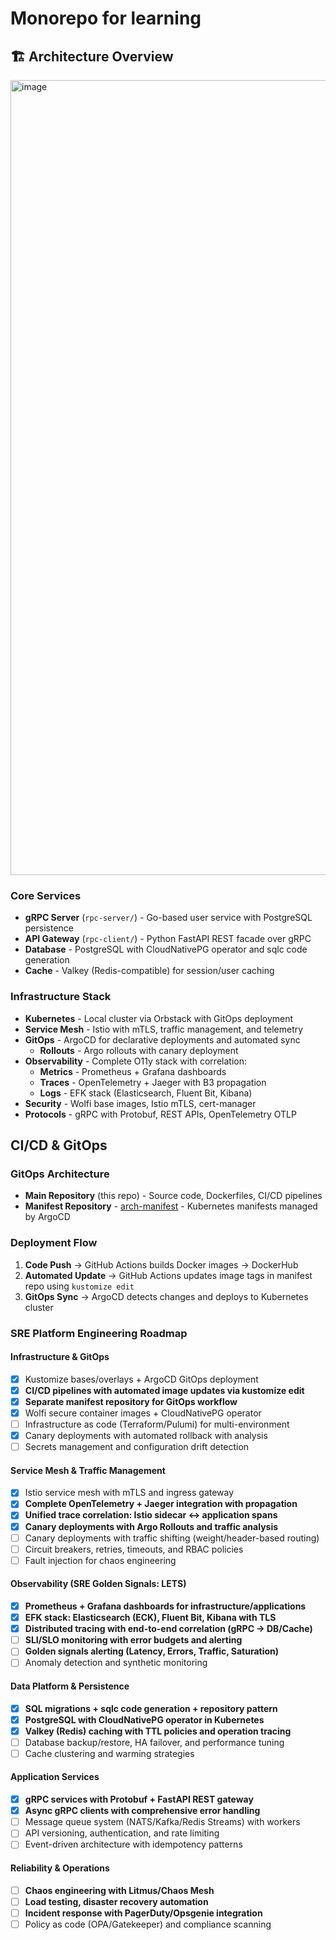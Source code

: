 # Monorepo for learning

## 🏗️ Architecture Overview

<img width="2646" height="1272" alt="image" src="https://github.com/user-attachments/assets/ae3d23a0-8d73-4e48-88a1-bac8d6903b2d" />

### Core Services

- **gRPC Server** (`rpc-server/`) - Go-based user service with PostgreSQL persistence
- **API Gateway** (`rpc-client/`) - Python FastAPI REST facade over gRPC
- **Database** - PostgreSQL with CloudNativePG operator and sqlc code generation
- **Cache** - Valkey (Redis-compatible) for session/user caching

### Infrastructure Stack

- **Kubernetes** - Local cluster via Orbstack with GitOps deployment
- **Service Mesh** - Istio with mTLS, traffic management, and telemetry
- **GitOps** - ArgoCD for declarative deployments and automated sync
  - **Rollouts** - Argo rollouts with canary deployment
- **Observability** - Complete O11y stack with correlation:
  - **Metrics** - Prometheus + Grafana dashboards
  - **Traces** - OpenTelemetry + Jaeger with B3 propagation
  - **Logs** - EFK stack (Elasticsearch, Fluent Bit, Kibana)
- **Security** - Wolfi base images, Istio mTLS, cert-manager
- **Protocols** - gRPC with Protobuf, REST APIs, OpenTelemetry OTLP

## CI/CD & GitOps

### GitOps Architecture

- **Main Repository** (this repo) - Source code, Dockerfiles, CI/CD pipelines
- **Manifest Repository** - [arch-manifest](https://github.com/polo871209/arch-manifest) - Kubernetes manifests managed by ArgoCD

### Deployment Flow

1. **Code Push** → GitHub Actions builds Docker images → DockerHub
2. **Automated Update** → GitHub Actions updates image tags in manifest repo using `kustomize edit`
3. **GitOps Sync** → ArgoCD detects changes and deploys to Kubernetes cluster

### SRE Platform Engineering Roadmap

#### Infrastructure & GitOps

- [x] Kustomize bases/overlays + ArgoCD GitOps deployment
- [x] **CI/CD pipelines with automated image updates via kustomize edit**
- [x] **Separate manifest repository for GitOps workflow**
- [x] Wolfi secure container images + CloudNativePG operator
- [ ] Infrastructure as code (Terraform/Pulumi) for multi-environment
- [x] Canary deployments with automated rollback with analysis
- [ ] Secrets management and configuration drift detection

#### Service Mesh & Traffic Management

- [x] Istio service mesh with mTLS and ingress gateway
- [x] **Complete OpenTelemetry + Jaeger integration with propagation**
- [x] **Unified trace correlation: Istio sidecar ↔ application spans**
- [x] **Canary deployments with Argo Rollouts and traffic analysis**
- [ ] Canary deployments with traffic shifting (weight/header-based routing)
- [ ] Circuit breakers, retries, timeouts, and RBAC policies
- [ ] Fault injection for chaos engineering

#### Observability (SRE Golden Signals: LETS)

- [x] **Prometheus + Grafana dashboards for infrastructure/applications**
- [x] **EFK stack: Elasticsearch (ECK), Fluent Bit, Kibana with TLS**
- [x] **Distributed tracing with end-to-end correlation (gRPC → DB/Cache)**
- [ ] **SLI/SLO monitoring with error budgets and alerting**
- [ ] **Golden signals alerting (Latency, Errors, Traffic, Saturation)**
- [ ] Anomaly detection and synthetic monitoring

#### Data Platform & Persistence

- [x] **SQL migrations + sqlc code generation + repository pattern**
- [x] **PostgreSQL with CloudNativePG operator in Kubernetes**
- [x] **Valkey (Redis) caching with TTL policies and operation tracing**
- [ ] Database backup/restore, HA failover, and performance tuning
- [ ] Cache clustering and warming strategies

#### Application Services

- [x] **gRPC services with Protobuf + FastAPI REST gateway**
- [x] **Async gRPC clients with comprehensive error handling**
- [ ] Message queue system (NATS/Kafka/Redis Streams) with workers
- [ ] API versioning, authentication, and rate limiting
- [ ] Event-driven architecture with idempotency patterns

#### Reliability & Operations

- [ ] **Chaos engineering with Litmus/Chaos Mesh**
- [ ] **Load testing, disaster recovery automation**
- [ ] **Incident response with PagerDuty/Opsgenie integration**
- [ ] Policy as code (OPA/Gatekeeper) and compliance scanning
